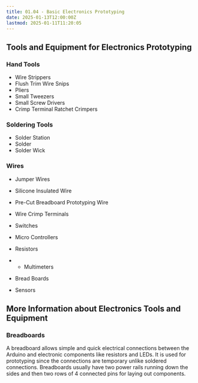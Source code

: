 ```yaml
---
title: 01.04 - Basic Electronics Prototyping
date: 2025-01-13T12:00:00Z
lastmod: 2025-01-11T11:20:05
---
```


## Tools and Equipment for Electronics Prototyping

### Hand Tools

- Wire Strippers
- Flush Trim Wire Snips
- Pliers
- Small Tweezers
- Small Screw Drivers
- Crimp Terminal Ratchet Crimpers

### Soldering Tools

- Solder Station
- Solder
- Solder Wick

### Wires

- Jumper Wires
- Silicone Insulated Wire
- Pre-Cut Breadboard Prototyping Wire
- Wire Crimp Terminals

- Switches
- Micro Controllers
- Resistors
- - Multimeters
- Bread Boards

- Sensors

## More Information about Electronics Tools and Equipment

### Breadboards

A breadboard allows simple and quick electrical connections between the Arduino and electronic components like resistors and LEDs. It is used for prototyping since the connections are temporary unlike soldered connections. Breadboards usually have two power rails running down the sides and then two rows of 4 connected pins for laying out components.

